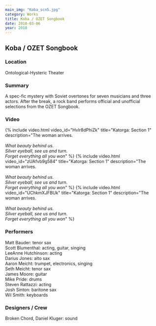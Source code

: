 ```yaml
---
main_img: "Koba_scn5.jpg"
category: Works
title: Koba / OZET Songbook
date: 2010-03-06
year: 2010
---
```

## Koba / OZET Songbook

### Location

Ontological-Hysteric Theater

### Summary

A spec-fic mystery with Soviet overtones for seven musicians and three actors. After the break, a rock band performs official and unofficial selections from the OZET Songbook.

### Video

{% include video.html video_id="Hvlr8dPhiZk" title="Katorga: Section 1" description="The woman arrives.<br><br><em>What beauty behind us.<br>Silver eyeball, see us and turn.<br>Forget everything all you won</em>" %}
{% include video.html video_id="zUAfvb9g584" title="Katorga: Section 1" description="The woman arrives.<br><br><em>What beauty behind us.<br>Silver eyeball, see us and turn.<br>Forget everything all you won</em>" %}
{% include video.html video_id="UChkmXJFBUk" title="Katorga: Section 1" description="The woman arrives.<br><br><em>What beauty behind us.<br>Silver eyeball, see us and turn.<br>Forget everything all you won</em>" %}


### Performers

Matt Bauder: tenor sax<br>
Scott Blumenthal: acting, guitar, singing<br>
LeeAnne Hutchinson: acting<br>
Darius Jones: alto sax<br>
Aaron Meicht: trumpet, electronics, singing<br>
Seth Meicht: tenor sax<br>
James Moore: guitar<br>
Mike Pride: drums<br>
Steven Rattazzi: acting<br>
Josh Sinton: baritone sax<br>
Wil Smith: keyboards<br>

### Designers / Crew

Broken Chord, Daniel Kluger: sound



